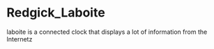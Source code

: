 # Redgick_Laboite
laboite is a connected clock that displays a lot of information from the Internetz
